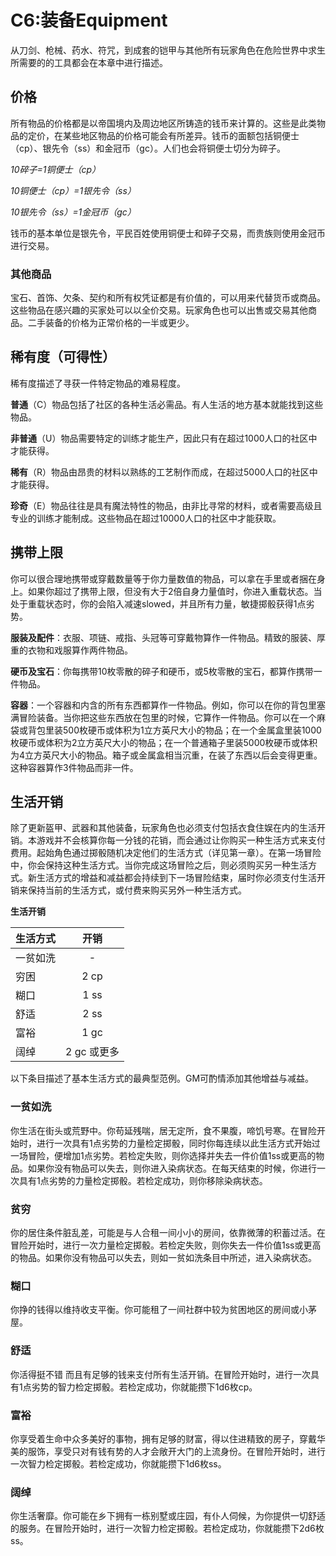 # **C6:装备Equipment**

从刀剑、枪械、药水、符咒，到成套的铠甲与其他所有玩家角色在危险世界中求生所需要的的工具都会在本章中进行描述。

## 价格

所有物品的价格都是以帝国境内及周边地区所铸造的钱币来计算的。这些是此类物品的定价，在某些地区物品的价格可能会有所差异。钱币的面额包括铜便士（cp）、银先令（ss）和金冠币（gc）。人们也会将铜便士切分为碎子。

*10碎子=1铜便士（cp）*

*10铜便士（cp）=1银先令（ss）*

*10银先令（ss）=1金冠币（gc）*

钱币的基本单位是银先令，平民百姓使用铜便士和碎子交易，而贵族则使用金冠币进行交易。

### 其他商品

宝石、首饰、欠条、契约和所有权凭证都是有价值的，可以用来代替货币或商品。这些物品在感兴趣的买家处可以以全价交易。玩家角色也可以出售或交易其他商品。二手装备的价格为正常价格的一半或更少。

## 稀有度（可得性）

稀有度描述了寻获一件特定物品的难易程度。

**普通**（C）物品包括了社区的各种生活必需品。有人生活的地方基本就能找到这些物品。

**非普通**（U）物品需要特定的训练才能生产，因此只有在超过1000人口的社区中才能获得。

**稀有**（R）物品由昂贵的材料以熟练的工艺制作而成，在超过5000人口的社区中才能获得。

**珍奇**（E）物品往往是具有魔法特性的物品，由非比寻常的材料，或者需要高级且专业的训练才能制成。这些物品在超过10000人口的社区中才能获取。

## 携带上限

你可以很合理地携带或穿戴数量等于你力量数值的物品，可以拿在手里或者捆在身上。如果你超过了携带上限，但没有大于2倍自身力量值时，你进入重载状态。当处于重载状态时，你的会陷入减速slowed，并且所有力量，敏捷掷骰获得1点劣势。

**服装及配件**：衣服、项链、戒指、头冠等可穿戴物算作一件物品。精致的服装、厚重的衣物和戏服算作两件物品。

**硬币及宝石**：你每携带10枚零散的碎子和硬币，或5枚零散的宝石，都算作携带一件物品。

**容器**：一个容器和内含的所有东西都算作一件物品。例如，你可以在你的背包里塞满冒险装备。当你把这些东西放在包里的时候，它算作一件物品。你可以在一个麻袋或背包里装500枚硬币或体积为1立方英尺大小的物品；在一个金属盒里装1000枚硬币或体积为2立方英尺大小的物品；在一个普通箱子里装5000枚硬币或体积为4立方英尺大小的物品。箱子或金属盒相当沉重，在装了东西以后会变得更重。这种容器算作3件物品而非一件。

## 生活开销

除了更新盔甲、武器和其他装备，玩家角色也必须支付包括衣食住娱在内的生活开销。本游戏并不会核算你每一分钱的花销，而会通过让你购买一种生活方式来支付费用。起始角色通过掷骰随机决定他们的生活方式（详见第一章）。在第一场冒险中，你会保持这种生活方式。当你完成这场冒险之后，则必须购买另一种生活方式。新生活方式的增益和减益都会持续到下一场冒险结束，届时你必须支付生活开销来保持当前的生活方式，或付费来购买另外一种生活方式。

**生活开销**

<table>
<thead>
<tr class="header">
<th><strong>生活方式</strong></th>
<th style="TEXT-ALIGN: center"><strong>开销</strong></th>
</tr>
</thead>
<tbody>
<tr class="odd">
<td>一贫如洗</td>
<td style="TEXT-ALIGN: center">-</td>
</tr>
<tr class="even">
<td>穷困</td>
<td style="TEXT-ALIGN: center">2 cp</td>
</tr>
<tr class="odd">
<td>糊口</td>
<td style="TEXT-ALIGN: center">1 ss</td>
</tr>
<tr class="even">
<td>舒适</td>
<td style="TEXT-ALIGN: center">2 ss</td>
</tr>
<tr class="odd">
<td>富裕</td>
<td style="TEXT-ALIGN: center">1 gc</td>
</tr>
<tr class="even">
<td>阔绰</td>
<td style="TEXT-ALIGN: center">2 gc 或更多</td>
</tr>
</tbody>
</table>

以下条目描述了基本生活方式的最典型范例。GM可酌情添加其他增益与减益。

### 一贫如洗

你生活在街头或荒野中。你苟延残喘，居无定所，食不果腹，啼饥号寒。在冒险开始时，进行一次具有1点劣势的力量检定掷骰，同时你每连续以此生活方式开始过一场冒险，便增加1点劣势。若检定失败，则你选择并失去一件价值1ss或更高的物品。如果你没有物品可以失去，则你进入染病状态。在每天结束的时候，你进行一次具有1点劣势的力量检定掷骰。若检定成功，则你移除染病状态。

### 贫穷

你的居住条件脏乱差，可能是与人合租一间小小的房间，依靠微薄的积蓄过活。在冒险开始时，进行一次力量检定掷骰。若检定失败，则你失去一件价值1ss或更高的物品。如果你没有物品可以失去，则如一贫如洗条目中所述，进入染病状态。

### 糊口

你挣的钱得以维持收支平衡。你可能租了一间社群中较为贫困地区的房间或小茅屋。

### 舒适

你活得挺不错
而且有足够的钱来支付所有生活开销。在冒险开始时，进行一次具有1点劣势的智力检定掷骰。若检定成功，你就能攒下1d6枚cp。

### 富裕

你享受着生命中众多美好的事物，拥有足够的财富，得以住进精致的房子，穿戴华美的服饰，享受只对有钱有势的人才会敞开大门的上流身份。在冒险开始时，进行一次智力检定掷骰。若检定成功，你就能攒下1d6枚ss。

### 阔绰

你生活奢靡。你可能在乡下拥有一栋别墅或庄园，有仆人伺候，为你提供一切舒适的服务。在冒险开始时，进行一次智力检定掷骰。若检定成功，你就能攒下2d6枚ss。
